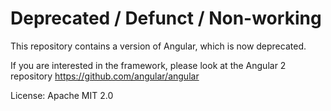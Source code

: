 Deprecated / Defunct / Non-working
==================================

This repository contains a version of Angular, which is now deprecated.

If you are interested in the framework, please look at the Angular 2 repository https://github.com/angular/angular

License: Apache MIT 2.0
